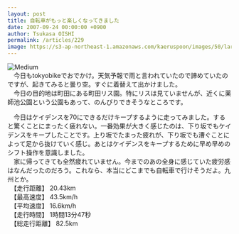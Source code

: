 ```yaml
---
layout: post
title: 自転車がもっと楽しくなってきました
date: 2007-09-24 00:00:00 +0900
author: Tsukasa OISHI
permalink: /articles/229
image: https://s3-ap-northeast-1.amazonaws.com/kaeruspoon/images/50/large.JPG?1300874566
---
```



![Medium](https://s3-ap-northeast-1.amazonaws.com/kaeruspoon/images/50/medium.JPG?1300874566)  
　今日もtokyobikeでおでかけ。天気予報で雨と言われていたので諦めていたのですが、起きてみると曇り空。すぐに着替えて出かけました。  
　今日の目的地は町田にある町田リス園。特にリスは見ていませんが、近くに薬師池公園という公園もあって、のんびりできそうなところです。  

　今日はケイデンスを70にできるだけキープするように走ってみました。すると驚くことにまったく疲れない。一番効果が大きく感じたのは、下り坂でもケイデンスをキープしたことです。上り坂でたまった疲れが、下り坂でも漕ぐことによって足から抜けていく感じ。あとはケイデンスをキープするために早め早めのシフト操作を意識しました。  
　家に帰ってきても全然疲れていません。今までのあの全身に感じていた疲労感はなんだったのだろう。これなら、本当にどこまでも自転車で行けそうだよ。九州とか。  
　【走行距離】 20.43km  
　【最高速度】 43.5km/h  
　【平均速度】 16.6km/h  
　【走行時間】 1時間13分47秒  
　【総走行距離】 82.5km  

